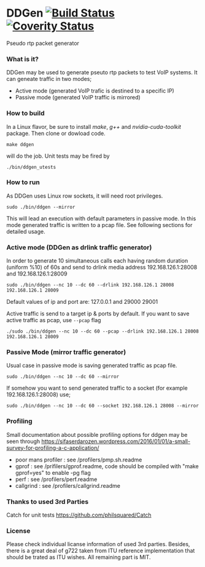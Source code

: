 # DDGen [![Build Status](https://travis-ci.org/sifaserdarozen/DDGen.png)](https://travis-ci.org/sifaserdarozen/DDGen) [![Coverity Status](https://img.shields.io/coverity/scan/8972.svg)](https://scan.coverity.com/projects/sifaserdarozen-ddgen)
Pseudo rtp packet generator

### What is it?
DDGen may be used to generate pseuto rtp packets to test VoIP systems. It can geneate traffic in two modes;
* Active mode (generated VoIP trafic is destined to a specific IP)
* Passive mode (generated VoIP traffic is mirrored)

### How to build
In a Linux flavor, be sure to install *make*, *g++* and *nvidia-cuda-toolkit* package. Then clone or dowload code.
```
make ddgen
```
will do the job. Unit tests may be fired by
```
./bin/ddgen_utests
```

### How to run
As DDGen uses Linux row sockets, it will need root privileges.
```
sudo ./bin/ddgen --mirror
```
This will lead an execution with default parameters in passive mode. In this mode generated traffic is written to a pcap file. See following sections for detailed usage.

### Active mode (DDGen as drlink traffic generator)
In order to generate 10 simultaneous calls each having random duration (uniform %10) of 60s and send to drlink media address 192.168.126.1:28008 and 192.168.126.1:28009
```
sudo ./bin/ddgen --nc 10 --dc 60 --drlink 192.168.126.1 28008 192.168.126.1 28009
```
Default values of ip and port are: 127.0.0.1 and 29000 29001

Active traffic is send to a target ip & ports by default. If you want to save active traffic as pcap, use `--pcap` flag

```
./sudo ./bin/ddgen --nc 10 --dc 60 --pcap --drlink 192.168.126.1 28008 192.168.126.1 28009
```

### Passive Mode (mirror traffic generator)
Usual case in passive mode is saving generated traffic as pcap file.
```
sudo ./bin/ddgen --nc 10 --dc 60 --mirror
```

If somehow you want to send generated traffic to a socket (for example 192.168.126.1:28008) use;
```
sudo ./bin/ddgen --nc 10 --dc 60 --socket 192.168.126.1 28008 --mirror
```

### Profiling
Small documentation about possible profiling options for ddgen may be seen through https://sifaserdarozen.wordpress.com/2016/01/01/a-small-survey-for-profiling-a-c-application/
* poor mans profiler : see /profilers/pmp.sh.readme     
* gprof              : see /prifilers/gprof.readme, code should be compiled with "make gprof=yes" to enable -pg flag   
* perf               : see /profilers/perf.readme   
* callgrind          : see /profilers/callgrind.readme

### Thanks to used 3rd Parties
Catch for unit tests https://github.com/philsquared/Catch

### License
Please check individual licanse information of used 3rd parties. Besides, there is a great deal of g722 taken from ITU reference implementation that should be trated as ITU wishes.
All remaining part is MIT.

